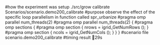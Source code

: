 #how the experiment was setup
./src/grow calibrate Scenarios/scenario.demo200_calibrate 
#purpose
observe the effect of the specific loop parallelism in function called spr_urbanize
#pragma omp parallel num_threads(2)
#pragma omp parallel num_threads(2)
{
    #pragma omp sections
    {
        #pragma omp section
        {
            nrows = igrid_GetNumRows ();
        }
        #pragma omp section
        {
            ncols = igrid_GetNumCols ();
        }
    }
}
#scenario file
scenario.demo200_calibrate
#timing result
29s